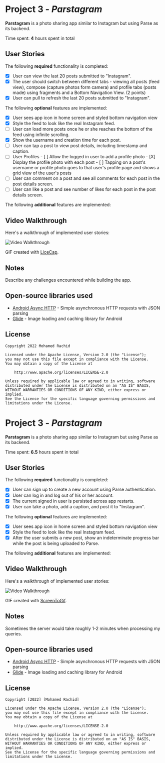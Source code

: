 # Project 3 - *Parstagram*

**Parstagram** is a photo sharing app similar to Instagram but using Parse as its backend.

Time spent: **4** hours spent in total

## User Stories

The following **required** functionality is completed:

- [X] User can view the last 20 posts submitted to "Instagram".
- [X] The user should switch between different tabs - viewing all posts (feed view), compose (capture photos form camera) and profile tabs (posts made) using fragments and a Bottom Navigation View. (2 points)
- [X] User can pull to refresh the last 20 posts submitted to "Instagram".

The following **optional** features are implemented:

- [X] User sees app icon in home screen and styled bottom navigation view
- [X] Style the feed to look like the real Instagram feed.
- [ ] User can load more posts once he or she reaches the bottom of the feed using infinite scrolling.
- [X] Show the username and creation time for each post.
- [ ] User can tap a post to view post details, including timestamp and caption.
- [ ] User Profiles
      - [ ] Allow the logged in user to add a profile photo
      - [X] Display the profile photo with each post
      - [ ] Tapping on a post's username or profile photo goes to that user's profile page and shows a grid view of the user's posts 
- [ ] User can comment on a post and see all comments for each post in the post details screen.
- [ ] User can like a post and see number of likes for each post in the post details screen.

The following **additional** features are implemented:


## Video Walkthrough

Here's a walkthrough of implemented user stories:

<img src='https://github.com/mohamedrachid8892/Parstagram/blob/main/parstagram_pt2.gif' title='Video Walkthrough' width='' alt='Video Walkthrough' />

GIF created with [LiceCap](http://www.cockos.com/licecap/).

## Notes

Describe any challenges encountered while building the app.

## Open-source libraries used

- [Android Async HTTP](https://github.com/codepath/CPAsyncHttpClient) - Simple asynchronous HTTP requests with JSON parsing
- [Glide](https://github.com/bumptech/glide) - Image loading and caching library for Android

## License

    Copyright 2022 Mohamed Rachid

    Licensed under the Apache License, Version 2.0 (the "License");
    you may not use this file except in compliance with the License.
    You may obtain a copy of the License at

        http://www.apache.org/licenses/LICENSE-2.0

    Unless required by applicable law or agreed to in writing, software
    distributed under the License is distributed on an "AS IS" BASIS,
    WITHOUT WARRANTIES OR CONDITIONS OF ANY KIND, either express or implied.
    See the License for the specific language governing permissions and
    limitations under the License.

# Project 3 - *Parstagram*

**Parstagram** is a photo sharing app similar to Instagram but using Parse as its backend.

Time spent: **6.5** hours spent in total

## User Stories

The following **required** functionality is completed:

- [X] User can sign up to create a new account using Parse authentication.
- [X] User can log in and log out of his or her account.
- [X] The current signed in user is persisted across app restarts.
- [X] User can take a photo, add a caption, and post it to "Instagram".

The following **optional** features are implemented:

- [X] User sees app icon in home screen and styled bottom navigation view
- [X] Style the feed to look like the real Instagram feed.
- [X] After the user submits a new post, show an indeterminate progress bar while the post is being uploaded to Parse.

The following **additional** features are implemented:

## Video Walkthrough

Here's a walkthrough of implemented user stories:

<img src='https://github.com/mohamedrachid8892/Parstagram/blob/main/parstagram_pt1.gif' title='Video Walkthrough' width='' alt='Video Walkthrough' />

GIF created with [ScreenToGif](https://www.screentogif.com/).

## Notes

Sometimes the server would take roughly 1-2 minutes when processing my queries.

## Open-source libraries used

- [Android Async HTTP](https://github.com/codepath/CPAsyncHttpClient) - Simple asynchronous HTTP requests with JSON parsing
- [Glide](https://github.com/bumptech/glide) - Image loading and caching library for Android

## License

    Copyright [2022] [Mohamed Rachid]

    Licensed under the Apache License, Version 2.0 (the "License");
    you may not use this file except in compliance with the License.
    You may obtain a copy of the License at

        http://www.apache.org/licenses/LICENSE-2.0

    Unless required by applicable law or agreed to in writing, software
    distributed under the License is distributed on an "AS IS" BASIS,
    WITHOUT WARRANTIES OR CONDITIONS OF ANY KIND, either express or implied.
    See the License for the specific language governing permissions and
    limitations under the License.
